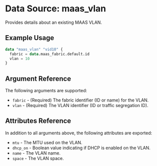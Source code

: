 # Data Source: maas_vlan

Provides details about an existing MAAS VLAN.

## Example Usage

```terraform
data "maas_vlan" "vid10" {
  fabric = data.maas_fabric.default.id
  vlan = 10
}
```

## Argument Reference

The following arguments are supported:

* `fabric` - (Required) The fabric identifier (ID or name) for the VLAN.
* `vlan` - (Required) The VLAN identifier (ID or traffic segregation ID).

## Attributes Reference

In addition to all arguments above, the following attributes are exported:

* `mtu` - The MTU used on the VLAN.
* `dhcp_on` - Boolean value indicating if DHCP is enabled on the VLAN.
* `name` - The VLAN name.
* `space` - The VLAN space.
